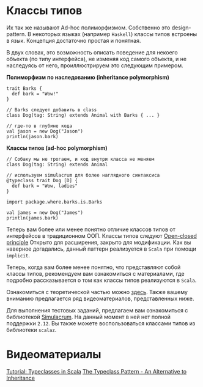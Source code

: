 Классы типов
============
Их так же называют Ad-hoc полиморфизмом. Собственно это design-pattern.
В некоторых языках (например `Haskell`) классы типов встроены в язык.
Концепция достаточно простая и понятная.

В двух словах, это возможность описать поведение для некоего объекта
(по типу интерфейса), не изменяя код самого объекта, и не наследуясь от
него, проиллюстрируем это следующим примером.

**Полиморфизм по наследованию (inheritance polymorphism)**

    trait Barks {
      def bark = "Wow!"
    }

    // Barks следует добавить в class
    class Dog(tag: String) extends Animal with Barks { ... }

    // где-то в глубине кода
    val jason = new Dog("Jason")
    println(jason.bark)

**Классы типов (ad-hoc polymorphism)**

    // Собаку мы не трогаем, и код внутри класса не меняем
    class Dog(tag: String) extends Animal

    // используем simulacrum для более наглядного синтаксиса
    @typeclass trait Dog [D] {
      def bark = "Wow, ladies"
    }

    import package.where.barks.is.Barks

    val james = new Dog("James")
    println(james.bark)

Теперь вам более или менее понятно отличие классов типов от
интерфейсов в традиционном ООП. Классы типов следуют
[Open-closed principle][open-closed] Открыто для расширения, закрыто
для модификации. Как вы наверное догадались, данный паттерн реализуется
в `Scala` при помощи `implicit`.

Теперь, когда вам более менее понятно, что представляют собой
классы типов, рекомендуем вам ознакомиться с материалами, где
подробно рассказывается о том как классы типов реализуются в `Scala`.

Ознакомиться с теоретической частью можно [здесь][tc-0]. Также вашему
вниманию предлагается ряд видеоматериалов, представленных ниже.

Для выполнения тестовых заданий, предлагаем вам ознакомиться с
библиотекой [Simulacrum][simulacrum]. На данный момент в ней нет полной
поддержки `2.12`. Вы также можете воспользоваться классами типов из
библиотеки `scalaz`.

Видеоматериалы
==============
[Tutorial: Typeclasses in Scala](https://www.youtube.com/watch?v=sVMES4RZF-8)
[The Typeclass Pattern - An Alternative to Inheritance](https://www.youtube.com/watch?v=CCsGHPxA9E0)

[tc-0]: https://engineering.sharethrough.com/blog/2015/05/18/type-classes-for-the-java-engineer/
[open-closed]: https://en.wikipedia.org/wiki/Open/closed_principle
[simulacrum]: https://github.com/mpilquist/simulacrum

